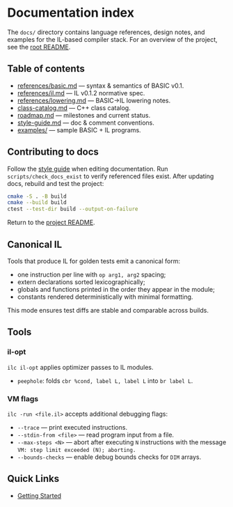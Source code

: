 # Documentation index

The `docs/` directory contains language references, design notes, and examples for the
IL-based compiler stack. For an overview of the project, see the [root README](../README.md).

## Table of contents

- [references/basic.md](references/basic.md) — syntax & semantics of BASIC v0.1.
- [references/il.md](references/il.md) — IL v0.1.2 normative spec.
- [references/lowering.md](references/lowering.md) — BASIC→IL lowering notes.
- [class-catalog.md](class-catalog.md) — C++ class catalog.
- [roadmap.md](roadmap.md) — milestones and current status.
- [style-guide.md](style-guide.md) — doc & comment conventions.
- [examples/](examples/) — sample BASIC + IL programs.

## Contributing to docs

Follow the [style guide](style-guide.md) when editing documentation.
Run `scripts/check_docs_exist` to verify referenced files exist.
After updating docs, rebuild and test the project:

```sh
cmake -S . -B build
cmake --build build
ctest --test-dir build --output-on-failure
```

Return to the [project README](../README.md).

## Canonical IL

Tools that produce IL for golden tests emit a canonical form:

- one instruction per line with `op arg1, arg2` spacing;
- extern declarations sorted lexicographically;
- globals and functions printed in the order they appear in the module;
- constants rendered deterministically with minimal formatting.

This mode ensures test diffs are stable and comparable across builds.

## Tools

### il-opt

`ilc il-opt` applies optimizer passes to IL modules.

- `peephole`: folds `cbr %cond, label L, label L` into `br label L`.

### VM flags

`ilc -run <file.il>` accepts additional debugging flags:

- `--trace` — print executed instructions.
- `--stdin-from <file>` — read program input from a file.
- `--max-steps <N>` — abort after executing `N` instructions with the message
  `VM: step limit exceeded (N); aborting.`
- `--bounds-checks` — enable debug bounds checks for `DIM` arrays.

## Quick Links

- [Getting Started](/docs/getting-started.md)
